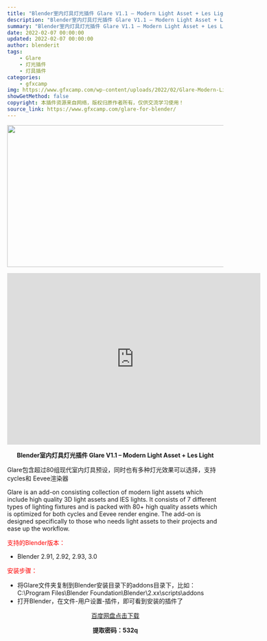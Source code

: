 ```yaml
---
title: "Blender室内灯具灯光插件 Glare V1.1 – Modern Light Asset + Les Light"
description: "Blender室内灯具灯光插件 Glare V1.1 – Modern Light Asset + Les Light Glare包含超过80组现代室内灯具预设，同时也有多种灯光效果可以选..."
summary: "Blender室内灯具灯光插件 Glare V1.1 – Modern Light Asset + Les Light Glare包含超过80组现代室内灯具预设，同时也有多种灯光效果可以选..."
date: 2022-02-07 00:00:00
updated: 2022-02-07 00:00:00
author: blenderit
tags: 
    - Glare
    - 灯光插件
    - 灯具插件
categories:
    - gfxcamp
img: https://www.gfxcamp.com/wp-content/uploads/2022/02/Glare-Modern-Light-Asset-Ies-Light.jpg
showGetMethod: false
copyright: 本插件资源来自网络，版权归原作者所有，仅供交流学习使用！
source_link: https://www.gfxcamp.com/glare-for-blender/
---
```

<div><p><img decoding="async" class="aligncenter size-full wp-image-101951" src="https://www.gfxcamp.com/wp-content/uploads/2022/02/Glare-Modern-Light-Asset-Ies-Light.jpg" data-src="https://www.gfxcamp.com/wp-content/uploads/2022/02/Glare-Modern-Light-Asset-Ies-Light.jpg" alt="" width="590" height="331" data-srcset="https://www.gfxcamp.com/wp-content/uploads/2022/02/Glare-Modern-Light-Asset-Ies-Light.jpg 590w, https://www.gfxcamp.com/wp-content/uploads/2022/02/Glare-Modern-Light-Asset-Ies-Light-150x84.jpg 150w" data-sizes="(max-width: 590px) 100vw, 590px"></p><p style="text-align: center;"><iframe loading="lazy" src="https://player.youku.com/embed/XNTg0MDI5MTA2NA==" width="590" height="400" frameborder="0" allowfullscreen="allowfullscreen" data-mce-fragment="1"></iframe></p><p style="text-align: center;"><strong>Blender室内灯具灯光插件 Glare V1.1 – Modern Light Asset + Les Light</strong></p><p>Glare包含超过80组现代室内灯具预设，同时也有多种灯光效果可以选择，支持 cycles和 Eevee渲染器</p><p>Glare is an add-on consisting collection of modern light assets which include high quality 3D light assets and IES lights. It consists of 7 different types of lighting fixtures and is packed with 80+ high quality assets which is optimized for both cycles and Eevee render engine. The add-on is designed specifically to those who needs light assets to their projects and ease up the workflow.</p><p style="text-align: left;"><span style="color: #ff0000;">支持的Blender版本：</span></p><ul>
<li style="text-align: left;">Blender 2.91, 2.92, 2.93, 3.0</li>
</ul><p style="text-align: left;"><span style="color: #ff0000;">安装步骤：</span></p><ul>
<li>将Glare文件夹复制到Blender安装目录下的addons目录下，比如：C:\Program Files\Blender Foundation\Blender\2.xx\scripts\addons</li>
<li>打开Blender，在文件-用户设置-插件，即可看到安装的插件了</li>
</ul><p style="text-align: center;"><a class="maxbutton-3 maxbutton maxbutton-baidu" target="_blank" rel="noopener" href="https://pan.baidu.com/s/1gFsEjJRuqZ43l0CUddRfxQ?pwd=532q"><span class="mb-text">百度网盘点击下载</span></a></p><p style="text-align: center;"><strong>提取密码：532q</strong></p></div>